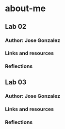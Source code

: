 # about-me

## Lab 02

### Author: Jose Gonzalez

### Links and resources

### Reflections

## Lab 03

### Author: Jose Gonzalez

### Links and resources 

### Reflections